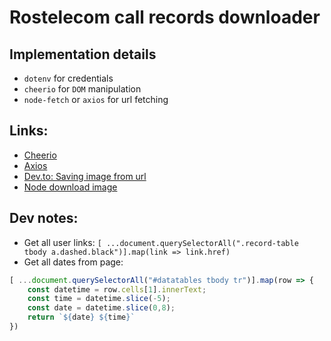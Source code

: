 # Rostelecom call records downloader

## Implementation details
- `dotenv` for credentials
- `cheerio` for `DOM` manipulation
- `node-fetch` or `axios` for url fetching

## Links:
- [Cheerio](https://www.npmjs.com/package/cheerio)
- [Axios](https://github.com/axios/axios)
- [Dev.to: Saving image from url](https://dev.to/masbagal/saving-image-from-url-using-node-js-5an6)
- [Node download image](https://flaviocopes.com/node-download-image/)

## Dev notes:
- Get all user links: `[ ...document.querySelectorAll(".record-table tbody a.dashed.black")].map(link => link.href)`
- Get all dates from page: 
```javascript
[ ...document.querySelectorAll("#datatables tbody tr")].map(row => {
    const datetime = row.cells[1].innerText;
    const time = datetime.slice(-5);
    const date = datetime.slice(0,8);
    return `${date} ${time}`
})
```